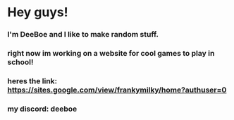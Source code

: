 # Hey guys!
### I'm DeeBoe and I like to make random stuff.
### right now im working on a website for cool games to play in school!
### heres the link: https://sites.google.com/view/frankymilky/home?authuser=0

### my discord: deeboe
